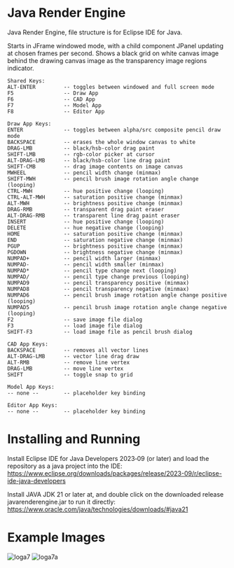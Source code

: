 # Java Render Engine
Java Render Engine, file structure is for Eclipse IDE for Java.

Starts in JFrame windowed mode, with a child component JPanel updating at chosen frames per second.
Shows a black grid on white canvas image behind the drawing canvas image as the transparency image regions indicator.

```
Shared Keys:
ALT-ENTER         -- toggles between windowed and full screen mode
F5                -- Draw App
F6                -- CAD App
F7                -- Model App
F8                -- Editor App

Draw App Keys:
ENTER             -- toggles between alpha/src composite pencil draw mode
BACKSPACE         -- erases the whole window canvas to white
DRAG-LMB          -- black/hsb-color drag paint
SHIFT-LMB         -- rgb-color picker at cursor
ALT-DRAG-LMB      -- black/hsb-color line drag paint
SHIFT-CMB         -- drag image contents on image canvas
MWHEEL            -- pencil width change (minmax)
SHIFT-MWH         -- pencil brush image rotation angle change (looping)
CTRL-MWH          -- hue positive change (looping)
CTRL-ALT-MWH      -- saturation positive change (minmax)
ALT-MWH           -- brightness positive change (minmax)
DRAG-RMB          -- transparent drag paint eraser
ALT-DRAG-RMB      -- transparent line drag paint eraser
INSERT            -- hue positive change (looping)
DELETE            -- hue negative change (looping)
HOME              -- saturation positive change (minmax)
END               -- saturation negative change (minmax)
PGUP              -- brightness positive change (minmax)
PGDOWN            -- brightness negative change (minmax)
NUMPAD+           -- pencil width larger (minmax)
NUMPAD-           -- pencil width smaller (minmax)
NUMPAD*           -- pencil type change next (looping)
NUMPAD/           -- pencil type change previous (looping)
NUMPAD9           -- pencil transparency positive (minmax)
NUMPAD8           -- pencil transparency negative (minmax)
NUMPAD6           -- pencil brush image rotation angle change positive (looping)
NUMPAD5           -- pencil brush image rotation angle change negative (looping)
F2                -- save image file dialog
F3                -- load image file dialog
SHIFT-F3          -- load image file as pencil brush dialog

CAD App Keys:
BACKSPACE         -- removes all vector lines
ALT-DRAG-LMB      -- vector line drag draw
ALT-RMB           -- remove line vertex
DRAG-LMB          -- move line vertex
SHIFT             -- toggle snap to grid

Model App Keys:
-- none --        -- placeholder key binding

Editor App Keys:
-- none --        -- placeholder key binding
```

# Installing and Running

Install Eclipse IDE for Java Developers 2023‑09 (or later) and load the repository as a java project into the IDE:
https://www.eclipse.org/downloads/packages/release/2023-09/r/eclipse-ide-java-developers

Install JAVA JDK 21 or later at, and double click on the downloaded release javarenderengine.jar to run it directly:
https://www.oracle.com/java/technologies/downloads/#java21

# Example Images

![loga7](https://github.com/goofyseeker311/javarenderengine/assets/19920254/986350a3-11a3-49ec-a325-fbac8eae7b25)
![loga7a](https://github.com/goofyseeker311/javarenderengine/assets/19920254/f75e6fbe-1dde-42ea-b4d4-dc12c2203ab4)
